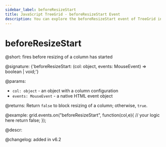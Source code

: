 ```yaml
---
sidebar_label: beforeResizeStart
title: JavaScript TreeGrid - beforeResizeStart Event 
description: You can explore the beforeResizeStart event of TreeGrid in the documentation of the DHTMLX JavaScript UI library. Browse developer guides and API reference, try out code examples and live demos, and download a free 30-day evaluation version of DHTMLX Suite.
---
```


# beforeResizeStart

@short: fires before resizing of a column has started

@signature: {'beforeResizeStart: (col: object, events: MouseEvent) => boolean | void;'}

@params:
- `col: object` - an object with a column configuration
- `events: MouseEvent` - a native HTML event object

@returns:
Return `false` to block resizing of a column; otherwise, `true`.

@example:
grid.events.on("beforeResizeStart", function(col,e){
	// your logic here
    return false;
});

@descr:

@changelog:
added in v6.2

